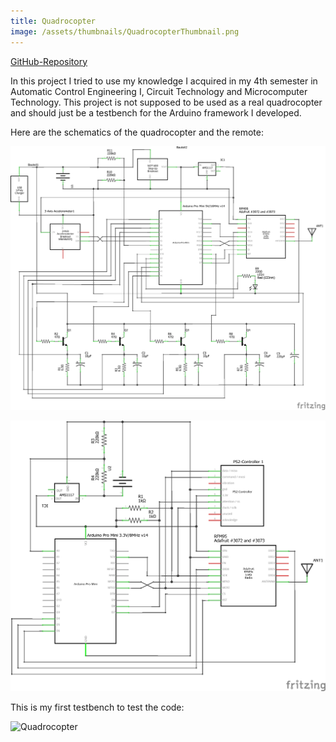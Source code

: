 ```yaml
---
title: Quadrocopter
image: /assets/thumbnails/QuadrocopterThumbnail.png
---
```


[GitHub-Repository](https://github.com/FelixWeichselgartner/Drone-Quadrocopter)

In this project I tried to use my knowledge I acquired in my 4th semester in Automatic Control Engineering I, Circuit Technology and Microcomputer Technology. This project is not supposed to be used as a real quadrocopter and should just be a testbench for the Arduino framework I developed.

Here are the schematics of the quadrocopter and the remote:

![Quadrocopter-Schematic](https://raw.githubusercontent.com/FelixWeichselgartner/Drone-Quadrocopter/master/schematics/Drone-Schematic.png)

![Remote-Schematic](https://raw.githubusercontent.com/FelixWeichselgartner/Drone-Quadrocopter/master/schematics/Remote-Schematic.png)

This is my first testbench to test the code:

![Quadrocopter](/assets/img/Quadrocopter.jpg)
